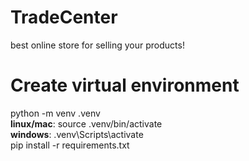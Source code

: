 # TradeCenter
best online store for selling your products!

# Create virtual environment
python -m venv .venv <br/>
**linux/mac**: source .venv/bin/activate <br/>
**windows**: .venv\Scripts\activate <br/>
pip install -r requirements.txt
